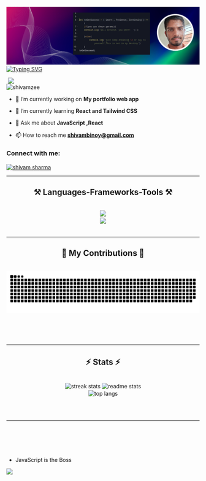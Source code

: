 ![logo](https://github.com/Shivamzee/Shivamzee/blob/main/GithubCover.png)
<a href="https://git.io/typing-svg"><img src="https://readme-typing-svg.demolab.com?font=Fira+Code&weight=700&duration=5006&pause=1001&color=FFF14E&background=FFFFFF1D&center=true&vCenter=true&random=false&width=1000&height=85&lines=Hello+%F0%9F%91%8B%2C+I'm+Shivam+Sharma.;A+passionate+frontend+developer+from+India." alt="Typing SVG" /></a>



<img align="right" src="https://user-images.githubusercontent.com/74038190/212749447-bfb7e725-6987-49d9-ae85-2015e3e7cc41.gif" width="500">

<p align="left"> <img src="https://komarev.com/ghpvc/?username=shivamzee&label=Profile%20views&color=0e75b6&style=flat" alt="shivamzee" /> </p>

- 🔭 I’m currently working on  **My portfolio web app**

- 🌱 I’m currently learning **React and Tailwind CSS**

- 💬 Ask me about **JavaScript ,React**

- 📫 How to reach me **shivambinoy@gmail.com**

<h3 align="left">Connect with me:</h3>
<p align="left">
<a href="https://linkedin.com/in/shivam sharma" target="blank"><img align="center" src="https://raw.githubusercontent.com/rahuldkjain/github-profile-readme-generator/master/src/images/icons/Social/linked-in-alt.svg" alt="shivam sharma" height="30" width="40" /></a>
</p>
 <hr/>
 
<h2 align="center">⚒️ Languages-Frameworks-Tools ⚒️</h2>
<br/>
<div align="center">
    <img src="https://skillicons.dev/icons?i=javascript,react,tailwind" /><br>
    <img src="https://skillicons.dev/icons?i=vscode,github,git,bootstrap,html,css," />
</div>

<br/>
<hr/>

<div align="center">
  <h2>🐍 My Contributions 🐍</h2>
  <br>
  <img alt="snake eating my contributions" src="https://raw.githubusercontent.com/salesp07/salesp07/output/github-contribution-grid-snake.svg" />
  
  <br/><br/><br/>
</div>

<hr/>

<h2 align="center">⚡ Stats ⚡</h2>
<br>
<div align=center>
  <img width=390 src="https://github-readme-streak-stats-salesp07.vercel.app/?user=salesp07&count_private=true&theme=react&border_radius=10" alt="streak stats"/>
  <img width=390 src="https://github-readme-stats-salesp07.vercel.app/api?username=salesp07&count_private=true&show_icons=true&theme=react&rank_icon=github&border_radius=10" alt="readme stats" />
  <br/>
  <img width=325 align="center" src="https://github-readme-stats-salesp07.vercel.app/api/top-langs/?username=salesp07&hide=HTML&langs_count=8&layout=compact&theme=react&border_radius=10&size_weight=0.5&count_weight=0.5&exclude_repo=github-readme-stats" alt="top langs" />
</div>

<br/><br/>

<hr/>

<br/>

<br><br> 

- JavaScript is the Boss
<img src="https://user-images.githubusercontent.com/74038190/213910845-af37a709-8995-40d6-be59-724526e3c3d7.gif" width="900">
<br><br>

<br><br> 
  
